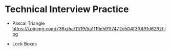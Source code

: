 # Technical Interview Practice

* Pascal Triangle
https://i.pinimg.com/736x/5a/11/19/5a1119e591f7472d504f3f0f91d6292f.jpg

* Lock Boxes
  
